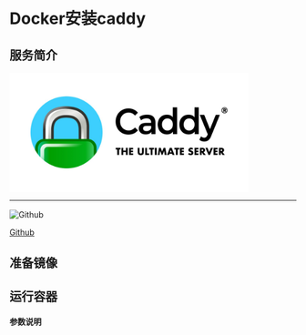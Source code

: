 # **Docker安装caddy** #
## 服务简介 ##


 <img src="./../images/caddy.png" width = "420" alt="Github" align=center />

* * *

 <img src="https://github.com/favicon.ico" width = "20" alt="Github" align=center />

[ Github ](https://github.com/caddyserver/caddy)
## 准备镜像 ##
## 运行容器 ##
#### 参数说明 ####